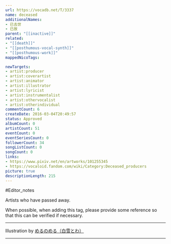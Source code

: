 ```yaml
---
url: https://vocadb.net/T/3337
name: deceased
additionalNames: 
- 已去世
- 已故
parent: "[[inactive]]"
related:
- "[[death]]"
- "[[posthumous-vocal-synth]]"
- "[[posthumous-work]]"
mappedNicoTags:

newTargets:
- artist:producer
- artist:coverartist
- artist:animator
- artist:illustrator
- artist:lyricist
- artist:instrumentalist
- artist:othervocalist
- artist:otherindividual
commentCount: 6
createDate: 2016-03-04T20:49:57
status: Approved
albumCount: 0
artistCount: 51
eventCount: 0
eventSeriesCount: 0
followerCount: 34
songListCount: 0
songCount: 0
links: 
- https://www.pixiv.net/en/artworks/101255345
- https://vocaloid.fandom.com/wiki/Category:Deceased_producers
picture: true
descriptionLength: 215
---
```


#Editor_notes

Artists who have passed away.

When possible, when adding this tag, please provide some reference so that this can be verified if necessary.
___

Illustration by [めるのめる（白雪とわ）](https://www.pixiv.net/en/users/2286680)

---

